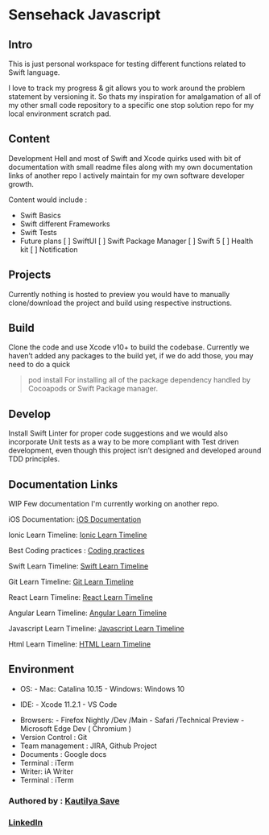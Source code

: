 # Sensehack Javascript

## Intro

This is just personal workspace for testing different functions related to Swift language.

I love to track my progress & git allows you to work around the problem statement by versioning it. So thats my inspiration for amalgamation of all of my other small code repository to a specific one stop solution repo for my local environment scratch pad.

## Content

Development Hell and most of Swift and Xcode quirks used with bit of documentation with small readme files along with my own documentation links of another repo I actively maintain for my own software developer growth.

Content would include :

- Swift Basics
- Swift different Frameworks
- Swift Tests
- Future plans
  [ ] SwiftUI
  [ ] Swift Package Manager
  [ ] Swift 5
  [ ] Health kit
  [ ] Notification

## Projects

Currently nothing is hosted to preview you would have to manually clone/download the project and build using respective instructions.

## Build

Clone the code and use Xcode v10+ to build the codebase.
Currently we haven’t added any packages to the build yet, if we do add those, you may need to do a quick

> pod install
> For installing all of the package dependency handled by Cocoapods or Swift Package manager.

## Develop

Install Swift Linter for proper code suggestions and we would also incorporate Unit tests as a way to be more compliant with Test driven development, even though this project isn’t designed and developed around TDD principles.

## Documentation Links

WIP
Few documentation I'm currently working on another repo.

iOS Documentation: [iOS Documentation](https://github.com/SensehacK/dev-cheatsheet/blob/master/iOS_documentation/README.md)

Ionic Learn Timeline: [Ionic Learn Timeline](https://github.com/SensehacK/dev-cheatsheet/blob/master/ionic_cheatsheet/README.md)

Best Coding practices : [Coding practices](https://github.com/SensehacK/dev-cheatsheet/blob/master/README.md)

Swift Learn Timeline: [Swift Learn Timeline](https://github.com/SensehacK/dev-cheatsheet/blob/master/README.md)

Git Learn Timeline: [Git Learn Timeline](https://github.com/SensehacK/dev-cheatsheet/blob/master/git_cheatsheet/git.md)

React Learn Timeline: [React Learn Timeline](https://github.com/SensehacK/dev-cheatsheet/blob/master/README.md)

Angular Learn Timeline: [Angular Learn Timeline](https://github.com/SensehacK/dev-cheatsheet/blob/master/README.md)

Javascript Learn Timeline: [Javascript Learn Timeline](https://github.com/SensehacK/dev-cheatsheet/blob/master/README.md)

Html Learn Timeline: [HTML Learn Timeline](https://github.com/SensehacK/dev-cheatsheet/blob/master/html_cheatsheet/README.md)

## Environment

- OS: - Mac: Catalina 10.15 - Windows: Windows 10

- IDE: - Xcode 11.2.1 - VS Code

* Browsers: - Firefox Nightly /Dev /Main - Safari /Technical Preview - Microsoft Edge Dev ( Chromium )
* Version Control : Git
* Team management : JIRA, Github Project
* Documents : Google docs
* Terminal : iTerm
* Writer: iA Writer
* Terminal : iTerm

### Authored by : [Kautilya Save](https://sensehack.github.io/)

### [LinkedIn](https://www.linkedin.com/in/kautilyasave/)
